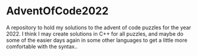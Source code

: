 # AdventOfCode2022
A repository to hold my solutions to the advent of code puzzles for the year 2022. I think I may create solutions in C++ for all puzzles, and maybe do some of the easier days again in some other languages to get a little more comfortable with the syntax..
